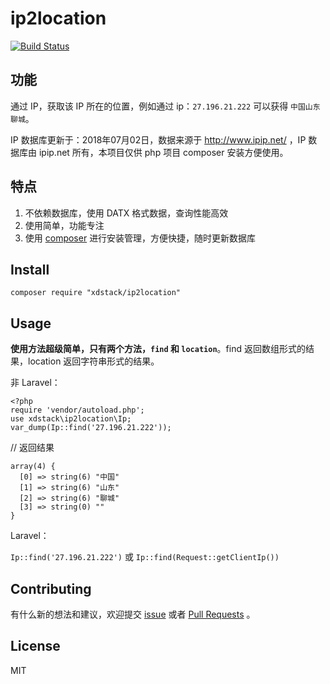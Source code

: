 # ip2location

[![Build Status](https://api.travis-ci.com/xdstack/ip2location.svg?branch=master)](https://travis-ci.com/xdstack/ip2location)

## 功能

通过 IP，获取该 IP 所在的位置，例如通过 ip：`27.196.21.222` 可以获得 `中国山东聊城`。

IP 数据库更新于：2018年07月02日，数据来源于 http://www.ipip.net/ ，IP 数据库由 ipip.net 所有，本项目仅供 php 项目 composer 安装方便使用。

## 特点

1. 不依赖数据库，使用 DATX 格式数据，查询性能高效
2. 使用简单，功能专注
3. 使用 [composer](https://getcomposer.org/) 进行安装管理，方便快捷，随时更新数据库

## Install

`composer require "xdstack/ip2location"`

## Usage

**使用方法超级简单，只有两个方法，`find` 和 `location`**。find 返回数组形式的结果，location 返回字符串形式的结果。

非 Laravel：

```
<?php 
require 'vendor/autoload.php'; 
use xdstack\ip2location\Ip;
var_dump(Ip::find('27.196.21.222'));
```

// 返回结果
```
array(4) {
  [0] => string(6) "中国"
  [1] => string(6) "山东"
  [2] => string(6) "聊城"
  [3] => string(0) ""
}
```

Laravel：

`Ip::find('27.196.21.222')` 或 `Ip::find(Request::getClientIp())`

## Contributing
有什么新的想法和建议，欢迎提交 [issue](https://github.com/xdstack/ip2location/issues) 或者 [Pull Requests](https://github.com/xdstack/ip2location/pulls) 。

## License
MIT
